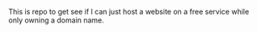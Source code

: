 This is repo to get see if I can just host a website on a free service while only owning a domain name. 
